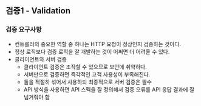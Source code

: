## 검증1 - Validation

### 검증 요구사항
- 컨트롤러의 중요한 역할 중 하나는 HTTP 요청이 정상인지 검증하는 것이다.
- 정상 로직보다 검증 로직을 잘 개발하는 것이 어쩌면 더 어려울 수 있다.
- 클라이언트와 서버 검증
  - 클라이언트 검증은 조작할 수 있으므로 보안에 취약하다.
  - 서버만으로 검증하면 즉각적인 고객 사용성이 부족해진다.
  - 둘을 적절히 섞어서 사용하되 최종적으로 서버 검증은 필수
  - API 방식을 사용하면 API 스펙을 잘 정의해서 검증 오류를 API 응답 결과에 잘 넘겨줘야 함

